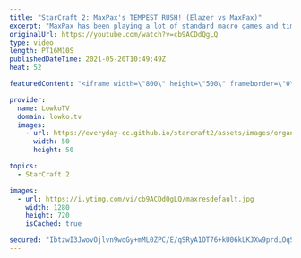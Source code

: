 ```yaml
---
title: "StarCraft 2: MaxPax's TEMPEST RUSH! (Elazer vs MaxPax)"
excerpt: "MaxPax has been playing a lot of standard macro games and timing attacks recently in StarCraft 2. In this match against Elazer however, he brings out a seemingly random but pretty clever Tempest rush.   Creighton's Twitch channel: https://www.twitch.tv/creightonolsen  Support my work on Patreon: http://www.patreon.com/lowkotv"
originalUrl: https://youtube.com/watch?v=cb9ACDdQgLQ
type: video
length: PT16M10S
publishedDateTime: 2021-05-20T10:49:49Z
heat: 52

featuredContent: "<iframe width=\"800\" height=\"500\" frameborder=\"0\" src=\"https://www.youtube.com/embed/cb9ACDdQgLQ\" allow=\"accelerometer; autoplay; encrypted-media; gyroscope; picture-in-picture\" allowfullscreen></iframe>"

provider:
  name: LowkoTV
  domain: lowko.tv
  images:
    - url: https://everyday-cc.github.io/starcraft2/assets/images/organizations/lowko.tv-50x50.jpg
      width: 50
      height: 50

topics:
  - StarCraft 2

images:
  - url: https://i.ytimg.com/vi/cb9ACDdQgLQ/maxresdefault.jpg
    width: 1280
    height: 720
    isCached: true

secured: "IbtzwI3JwovOjlvn9woGy+mML0ZPC/E/qSRyA1OT76+kU06kLKJXw9prdLOqS/Ta7kusY5UvV35OTksRq1WEVHmBvbuaL9aCEjazWGfUWPvsDgB+ueOtzFzUwm65zggPPU+Um7pFFQpaHDf/BU9mMe33b7qJyRLCfr74B2h2x/AzSX6JkDGroi8fhYb7gRT/3fo2l9o7XgZrC0treeJOfED+/xdMaqp2IoogAK5l+nS3xSuojJy1xd239aCFb9AzV66iPDCIWg7CSiYcLQ1R57EjBTXVVOtasDhWQ0SlzfFvP2XIBGNB+eU22Aqp4qSXENuckW0L68CB1QYKeyK0r/9FtGvkhbwXevtO0x6qK9XxEAhbta/UDUrSMDcNj6i06ZB2qrxGexi5YZzR3OIRY7mkUY+4NTeWIPaHBvgspUg=;0r9GCF85Yq8yY8lrEAaM3g=="
---
```


